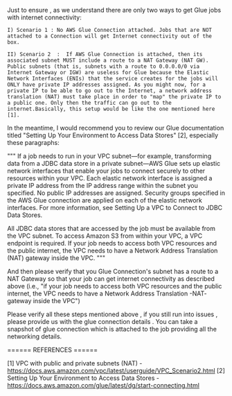 Just to ensure , as we understand there are only two ways to get Glue jobs with internet connectivity:

    I) Scenario 1 : No AWS Glue Connection attached. Jobs that are NOT attached to a Connection will get Internet connectivity out of the box.

    II) Scenario 2  :  If AWS Glue Connection is attached, then its associated subnet MUST include a route to a NAT Gateway (NAT GW). Public subnets (that is, subnets with a route to 0.0.0.0/0 via Internet Gateway or IGW) are useless for Glue because the Elastic Network Interfaces (ENIs) that the service creates for the jobs will ONLY have private IP addresses assigned. As you might now, for a private IP to be able to go out to the Internet, a network address translation (NAT) must take place in order to "map" the private IP to a public one. Only then the traffic can go out to the internet.Basically, this setup would be like the one mentioned here [1].


In the meantime, I would recommend you to review our Glue documentation titled "Setting Up Your Environment to Access Data Stores" [2], especially these paragraphs:

   """
   If a job needs to run in your VPC subnet—for example, transforming data from a JDBC data store in a private subnet—AWS Glue sets up elastic network interfaces that enable your jobs to connect securely to other resources within your VPC. Each elastic network interface is assigned a private IP address from the IP address range within the subnet you specified. No public IP addresses are assigned. Security groups specified in the AWS Glue connection are applied on each of the elastic network interfaces. For more information, see Setting Up a VPC to Connect to JDBC Data Stores.

   All JDBC data stores that are accessed by the job must be available from the VPC subnet. To access Amazon S3 from within your VPC, a VPC endpoint is required.
   If your job needs to access both VPC resources and the public internet, the VPC needs to have a Network Address Translation (NAT) gateway inside the VPC. 
   """

And then please verify that you Glue Connection's subnet has a route to a NAT Gateway so that your job can get internet connectivity as described above (i.e., "if your job needs to access both VPC resources and the public internet, the VPC needs to have a Network Address Translation -NAT- gateway inside the VPC")

Please verify all these steps mentioned above , if you still run into issues , please provide us with the glue connection details . You can take a snapshot of glue connection which is attached to the job providing all the networking details.

====== REFERENCES ======

[1] VPC with public and private subnets (NAT) - https://docs.aws.amazon.com/vpc/latest/userguide/VPC_Scenario2.html
[2] Setting Up Your Environment to Access Data Stores - https://docs.aws.amazon.com/glue/latest/dg/start-connecting.html
